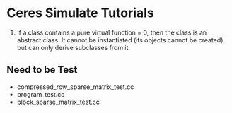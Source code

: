 # Ceres Simulate Tutorials

1. If a class contains a pure virtual function = 0, then the class is an abstract class. It cannot be instantiated (its objects cannot be created), but can only derive subclasses from it.

## Need to be Test
- compressed_row_sparse_matrix_test.cc
- program_test.cc
- block_sparse_matrix_test.cc

